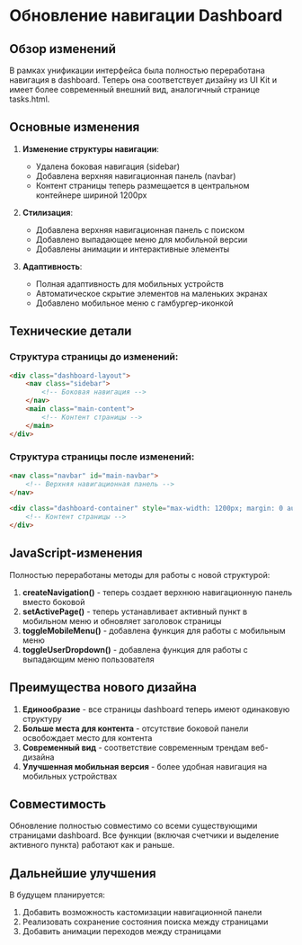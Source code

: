 # Обновление навигации Dashboard

## Обзор изменений

В рамках унификации интерфейса была полностью переработана навигация в dashboard. Теперь она соответствует дизайну из UI Kit и имеет более современный внешний вид, аналогичный странице tasks.html.

## Основные изменения

1. **Изменение структуры навигации**:
   - Удалена боковая навигация (sidebar)
   - Добавлена верхняя навигационная панель (navbar)
   - Контент страницы теперь размещается в центральном контейнере шириной 1200px

2. **Стилизация**:
   - Добавлена верхняя навигационная панель с поиском
   - Добавлено выпадающее меню для мобильной версии
   - Добавлены анимации и интерактивные элементы

3. **Адаптивность**:
   - Полная адаптивность для мобильных устройств
   - Автоматическое скрытие элементов на маленьких экранах
   - Добавлено мобильное меню с гамбургер-иконкой

## Технические детали

### Структура страницы до изменений:
```html
<div class="dashboard-layout">
    <nav class="sidebar">
        <!-- Боковая навигация -->
    </nav>
    <main class="main-content">
        <!-- Контент страницы -->
    </main>
</div>
```

### Структура страницы после изменений:
```html
<nav class="navbar" id="main-navbar">
    <!-- Верхняя навигационная панель -->
</nav>

<div class="dashboard-container" style="max-width: 1200px; margin: 0 auto; padding-top: 70px;">
    <!-- Контент страницы -->
</div>
```

## JavaScript-изменения

Полностью переработаны методы для работы с новой структурой:

1. **createNavigation()** - теперь создает верхнюю навигационную панель вместо боковой
2. **setActivePage()** - теперь устанавливает активный пункт в мобильном меню и обновляет заголовок страницы
3. **toggleMobileMenu()** - добавлена функция для работы с мобильным меню
4. **toggleUserDropdown()** - добавлена функция для работы с выпадающим меню пользователя

## Преимущества нового дизайна

1. **Единообразие** - все страницы dashboard теперь имеют одинаковую структуру
2. **Больше места для контента** - отсутствие боковой панели освобождает место для контента
3. **Современный вид** - соответствие современным трендам веб-дизайна
4. **Улучшенная мобильная версия** - более удобная навигация на мобильных устройствах

## Совместимость

Обновление полностью совместимо со всеми существующими страницами dashboard. Все функции (включая счетчики и выделение активного пункта) работают как и раньше.

## Дальнейшие улучшения

В будущем планируется:
1. Добавить возможность кастомизации навигационной панели
2. Реализовать сохранение состояния поиска между страницами
3. Добавить анимации переходов между страницами